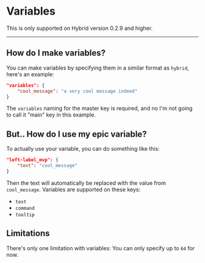 # Variables
This is only supported on Hybrid version 0.2.9 and higher.
***
## How do I make variables?
You can make variables by specifying them in a similar format as `hybrid`, here's an example:

```json
"variables": {
    "cool_message": "a very cool message indeed"
}
```

The `variables` naming for the master key is required, and no I'm not going to call it "main" key in this example.

## But.. How do I use my epic variable?
To actually use your variable, you can do something like this:

```json
"left-label_mvp": {
    "text": "cool_message"
}
```

Then the text will automatically be replaced with the value from `cool_message`. Variables are supported on these keys:
- `text`
- `command`
- `tooltip`
## Limitations
There's only one limitation with variables: You can only specify up to `64` for now.
